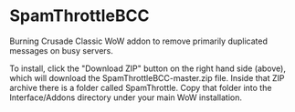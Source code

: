 # SpamThrottleBCC

Burning Crusade Classic WoW addon to remove primarily duplicated messages on busy servers.

To install, click the "Download ZIP" button on the right hand side (above), which will download the SpamThrottleBCC-master.zip file. Inside that ZIP archive there is a folder called SpamThrottle. Copy that folder into the Interface/Addons directory under your main WoW installation.
